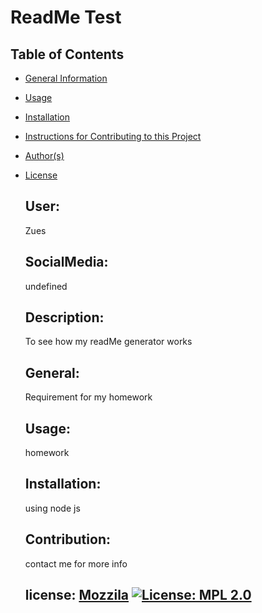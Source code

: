 # ReadMe Test

  ## Table of Contents
- [General Information](#general-information)
- [Usage](#usage)
- [Installation](#installation)
- [Instructions for Contributing to this Project](#instructions-for-contributing-to-this-project)
- [Author(s)](#author(s))
- [License](#license)

  ## User: 
  
  Zues

  ## SocialMedia: 
  
  undefined

  ## Description: 
  
  To see how my readMe generator works

  ## General: 
  
  Requirement for my homework

  ## Usage: 
  
  homework

  ## Installation: 
  
  using node js

  ## Contribution: 
  
  contact me for more info

  ## license: [Mozzila](https://opensource.org/licenses/MPL-2.0) [![License: MPL 2.0](https://img.shields.io/badge/License-MPL%202.0-brightgreen.svg)](https://opensource.org/licenses/MPL-2.0)
  
